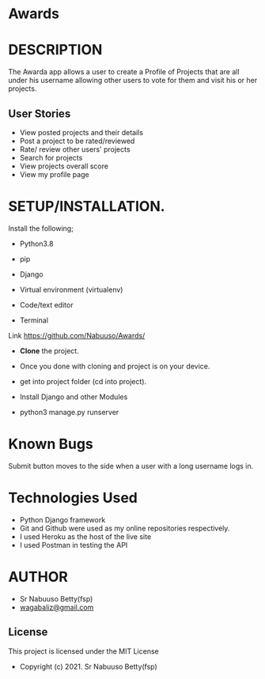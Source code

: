 # Awards

# DESCRIPTION

The Awarda app allows a user to create a Profile of Projects that are all under his username allowing other users to vote for them and visit his or her projects.

## User Stories

* View posted projects and their details
* Post a project to be rated/reviewed
* Rate/ review other users' projects
* Search for projects 
* View projects overall score
* View my profile page


# **SETUP/INSTALLATION.**
Install the following; 

- Python3.8

- pip

- Django 

- Virtual environment (virtualenv)

- Code/text editor

- Terminal

Link https://github.com/Nabuuso/Awards/

* **Clone** the project.

* Once you done with cloning and project is on your device.

* get into project folder (cd into project).

* Install Django and other Modules

* python3 manage.py runserver

# Known Bugs
Submit button moves to the side when a user with a long username logs in.


# Technologies Used
* Python Django framework 
* Git and Github were used as my online repositories respectively.
* I used Heroku as the host of the live site
* I used Postman in testing the API



# AUTHOR

* Sr Nabuuso Betty(fsp)
* wagabaliz@gmail.com

## License
This project is licensed under the MIT License 

* Copyright (c) 2021. Sr Nabuuso Betty(fsp)
